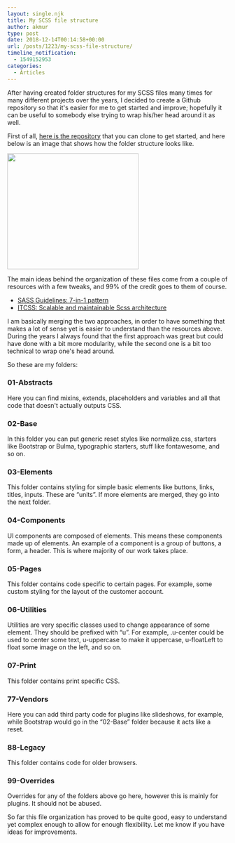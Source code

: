 ```yaml
---
layout: single.njk
title: My SCSS file structure
author: akmur
type: post
date: 2018-12-14T00:14:58+00:00
url: /posts/1223/my-scss-file-structure/
timeline_notification:
  - 1549152953
categories:
  - Articles
---
```


After having created folder structures for my SCSS files many times for many different projects over the years, I decided to create a Github repository so that it's easier for me to get started and improve; hopefully it can be useful to somebody else trying to wrap his/her head around it as well.

First of all, [here is the repository][1] that you can clone to get started, and here below is an image that shows how the folder structure looks like.

[<img class="alignnone size-medium wp-image-1224" src="https://muraro.xyz/wp/wp-content/uploads/2019/02/3pm3of9.png?w=300" alt="" width="300" height="264" srcset="https://vccw.test/wp-content/uploads/2019/02/3pm3of9.png 337w, https://vccw.test/wp-content/uploads/2019/02/3pm3of9-300x264.png 300w" sizes="(max-width: 300px) 100vw, 300px" />][2]

The main ideas behind the organization of these files come from a couple of resources with a few tweaks, and 99% of the credit goes to them of course.

- [SASS Guidelines: 7-in-1 pattern][3]
- [ITCSS: Scalable and maintainable Scss architecture][4]

I am basically merging the two approaches, in order to have something that makes a lot of sense yet is easier to understand than the resources above. During the years I always found that the first approach was great but could have done with a bit more modularity, while the second one is a bit too technical to wrap one's head around.

So these are my folders:

### 01-Abstracts

Here you can find mixins, extends, placeholders and variables and all that code that doesn't actually outputs CSS.

### 02-Base

In this folder you can put generic reset styles like normalize.css, starters like Bootstrap or Bulma, typographic starters, stuff like fontawesome, and so on.

### 03-Elements

This folder contains styling for simple basic elements like buttons, links, titles, inputs. These are &#8220;units&#8221;. If more elements are merged, they go into the next folder.

### 04-Components

UI components are composed of elements. This means these components made up of elements. An example of a component is a group of buttons, a form, a header. This is where majority of our work takes place.

### 05-Pages

This folder contains code specific to certain pages. For example, some custom styling for the layout of the customer account.

### 06-Utilities

Utilities are very specific classes used to change appearance of some element. They should be prefixed with &#8220;u&#8221;. For example, .u-center could be used to center some text, u-uppercase to make it uppercase, u-floatLeft to float some image on the left, and so on.

### 07-Print

This folder contains print specific CSS.

### 77-Vendors

Here you can add third party code for plugins like slideshows, for example, while Bootstrap would go in the &#8220;02-Base&#8221; folder because it acts like a reset.

### 88-Legacy

This folder contains code for older browsers.

### 99-Overrides

Overrides for any of the folders above go here, however this is mainly for plugins. It should not be abused.

So far this file organization has proved to be quite good, easy to understand yet complex enough to allow for enough flexibility. Let me know if you have ideas for improvements.

[1]: https://github.com/akmur/scss-structure "Scss Structure Github Repo"
[2]: https://muraro.xyz/wp/wp-content/uploads/2019/02/3pm3of9.png
[3]: https://sass-guidelin.es/#the-7-1-pattern
[4]: https://www.xfive.co/blog/itcss-scalable-maintainable-css-architecture/
